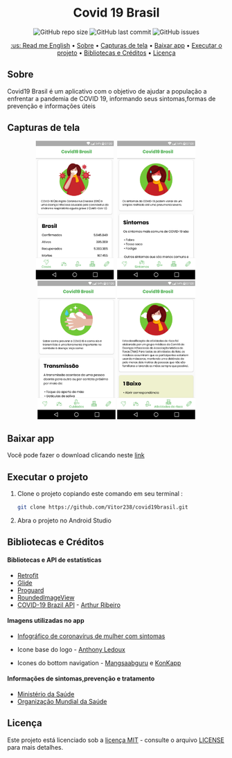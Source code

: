 <h1 align="center">Covid 19 Brasil</h1>


<p align="center">
<img alt="GitHub repo size" src="https://img.shields.io/github/repo-size/Vitor238/Covid19-Brasil">

<img alt="GitHub last commit" src="https://img.shields.io/github/last-commit/Vitor238/Covid19-Brasil">

<img alt="GitHub issues" src="https://img.shields.io/github/issues/Vitor238/Covid19-Brasil">
</p>

<p align="center">
 <a href="./README-EN.md">:us: Read me English</a> •
 <a href="#sobre">Sobre</a> •
  <a href="#capturas-de-tela">Capturas de tela</a> •
 <a href="#baixar-app">Baixar app</a> •
 <a href="#executar-o-projeto">Executar o projeto</a> •
 <a href="#bibliotecas-e-créditos">Bibliotecas e Créditos</a> •
 <a href="#licença">Licença</a>
</p>

## Sobre

Covid19 Brasil é um aplicativo com o objetivo de ajudar a população a enfrentar a pandemia de COVID 19, informando seus sintomas,formas de prevenção e informações úteis

## Capturas de tela

<p align="center">
<img src="./screenshots/screenshot_1.png" alt="Captura de tela 1"
width="180"> <img src="./screenshots/screenshot_2.png"
alt="Captura de tela 2" width="180" hspace="4"> <img src="./screenshots/screenshot_3.png" alt="Captura de tela 3"
width="180"> <img src="./screenshots/screenshot_4.png" alt="Captura de tela 4"
width="180">
</p>

## Baixar app

Você pode fazer o download clicando neste [link](https://github.com/Vitor238/covid19brasil/raw/master/covid19-brasil.apk)

## Executar o projeto

1. Clone o projeto copiando este comando em seu terminal :
   
   ```bash
   git clone https://github.com/Vitor238/covid19brasil.git
   ```

2. Abra o projeto no Android Studio   

## Bibliotecas e Créditos

#### Bibliotecas e API de estatísticas

* [Retrofit](https://github.com/square/retrofit)
* [Glide](https://github.com/bumptech/glide)
* [Proguard](https://developer.android.com/studio/build/shrink-code)
* [RoundedImageView](https://github.com/vinc3m1/RoundedImageView)
* [COVID-19 Brazil API](https://github.com/devarthurribeiro/covid19-brazil-api) - [Arthur Ribeiro](https://github.com/devarthurribeiro)

#### Imagens utilizadas no app

* [Infográfico de coronavírus de mulher com sintomas](https://br.freepik.com/vetores-gratis/infografico-de-coronavirus-de-mulher-com-sintomas_7268263.htm#page=3&query=infografico+covid&position=39)

* Icone base do logo - [Anthony Ledoux](https://www.iconfinder.com/Vntole)

* Icones do bottom navigation - [Mangsaabguru](https://www.iconfinder.com/mangsaab) e [KonKapp](https://www.iconfinder.com/konkapp)

#### Informações de sintomas,prevenção e tratamento

* [Ministério da Saúde](https://coronavirus.saude.gov.br/)
* [Organização Mundial da Saúde](https://www.who.int/emergencies/diseases/novel-coronavirus-2019)

## Licença

Este projeto está licenciado sob a [licença MIT](https://opensource.org/licenses/MIT) - consulte o arquivo [LICENSE](LICENSE) para mais detalhes.
